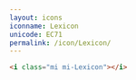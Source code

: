 ```yaml
---
layout: icons
iconname: Lexicon
unicode: EC71
permalink: /icon/Lexicon/
---
```


``` html
<i class="mi mi-Lexicon"></i>
```
